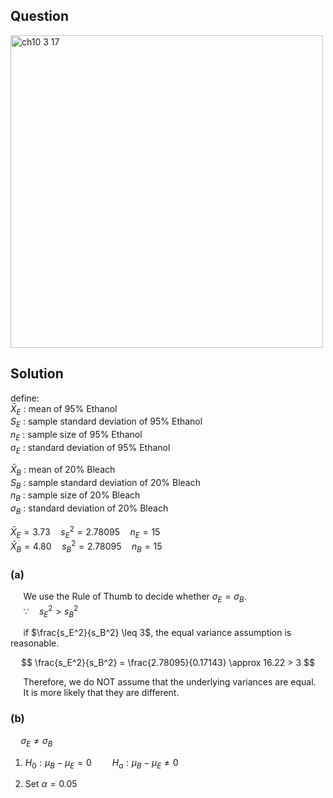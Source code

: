 ## Question
<img width="500" alt="ch10 3 17" src="https://github.com/user-attachments/assets/d5b852ac-2b8d-4e2e-b977-d8388079aa92" />

## Solution

define:  
$\bar{X}_E$ : mean of 95% Ethanol  
$S_E$ : sample standard deviation of 95% Ethanol  
$n_E$ : sample size of 95% Ethanol  
$\sigma_E$ : standard deviation of 95% Ethanol  
  
$\bar{X}_B$ : mean of 20% Bleach    
$S_B$ : sample standard deviation of 20% Bleach   
$n_B$ : sample size of 20% Bleach   
$\sigma_B$ : standard deviation of 20% Bleach   
  
$\bar{X}_E = 3.73 \quad s_E^2 = 2.78095 \quad n_E = 15$   
$\bar{X}_B = 4.80 \quad s_B^2 = 2.78095 \quad n_B = 15$   
  
### (a)
$\quad$  We use the Rule of Thumb to decide whether $\sigma_E = \sigma_B$.  
$\quad$  $\because \quad s_E^2 > s_B^2$  
    
$\quad$  if $\frac{s_E^2}{s_B^2} \leq 3$, the equal variance assumption is reasonable.  
  
$$
\frac{s_E^2}{s_B^2} =  \frac{2.78095}{0.17143} \approx 16.22 > 3
$$

$\quad$ Therefore, we do NOT assume that the underlying variances are equal.  
$\quad$ It is more likely that they are different.

### (b)
$\quad \sigma_E \neq \sigma_B$  
  
1. $H_0: \mu_B - \mu_E = 0 \quad \quad H_a: \mu_B - \mu_E \neq 0$

2. Set $\alpha = 0.05$

  





